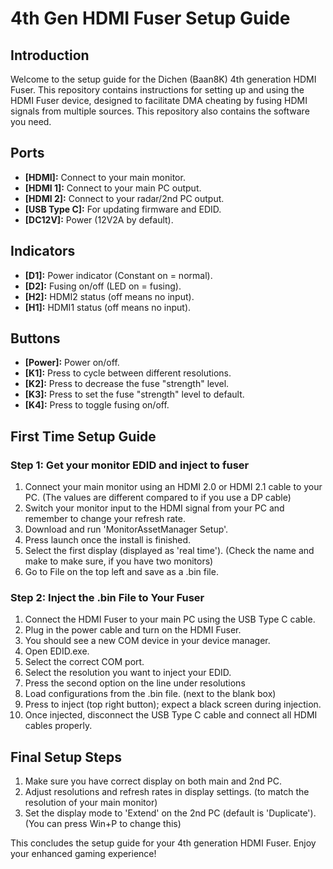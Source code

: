 # 4th Gen HDMI Fuser Setup Guide

## Introduction

Welcome to the setup guide for the Dichen (Baan8K) 4th generation HDMI Fuser. This repository contains instructions for setting up and using the HDMI Fuser device, designed to facilitate DMA cheating by fusing HDMI signals from multiple sources. This repository also contains the software you need.

## Ports

- **[HDMI]:** Connect to your main monitor.
- **[HDMI 1]:** Connect to your main PC output.
- **[HDMI 2]:** Connect to your radar/2nd PC output.
- **[USB Type C]:** For updating firmware and EDID.
- **[DC12V]:** Power (12V2A by default).

## Indicators

- **[D1]:** Power indicator (Constant on = normal).
- **[D2]:** Fusing on/off (LED on = fusing).
- **[H2]:** HDMI2 status (off means no input).
- **[H1]:** HDMI1 status (off means no input).

## Buttons

- **[Power]:** Power on/off.
- **[K1]:** Press to cycle between different resolutions.
- **[K2]:** Press to decrease the fuse "strength" level.
- **[K3]:** Press to set the fuse "strength" level to default.
- **[K4]:** Press to toggle fusing on/off.

## First Time Setup Guide

### Step 1: Get your monitor EDID and inject to fuser

1. Connect your main monitor using an HDMI 2.0 or HDMI 2.1 cable to your PC. (The values are different compared to if you use a DP cable)
2. Switch your monitor input to the HDMI signal from your PC and remember to change your refresh rate.
3. Download and run 'MonitorAssetManager Setup'.
4. Press launch once the install is finished.
5. Select the first display (displayed as 'real time'). (Check the name and make to make sure, if you have two monitors)
6. Go to File on the top left and save as a .bin file.

### Step 2: Inject the .bin File to Your Fuser

1. Connect the HDMI Fuser to your main PC using the USB Type C cable.
2. Plug in the power cable and turn on the HDMI Fuser.
3. You should see a new COM device in your device manager.
4. Open EDID.exe.
5. Select the correct COM port.
6. Select the resolution you want to inject your EDID.
7. Press the second option on the line under resolutions
8. Load configurations from the .bin file. (next to the blank box)
9. Press to inject (top right button); expect a black screen during injection.
10. Once injected, disconnect the USB Type C cable and connect all HDMI cables properly.

## Final Setup Steps

1. Make sure you have correct display on both main and 2nd PC.
2. Adjust resolutions and refresh rates in display settings. (to match the resolution of your main monitor)
3. Set the display mode to 'Extend' on the 2nd PC (default is 'Duplicate'). (You can press Win+P to change this)

This concludes the setup guide for your 4th generation HDMI Fuser. Enjoy your enhanced gaming experience!
